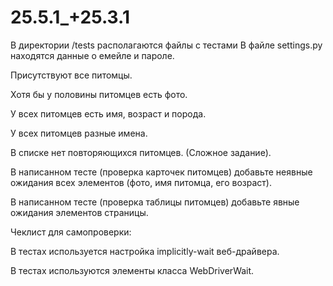 # 25.5.1_+25.3.1


В директории /tests располагаются файлы с тестами
В файле settings.py находятся данные о емейле и пароле.


Присутствуют все питомцы.

Хотя бы у половины питомцев есть фото.

У всех питомцев есть имя, возраст и порода.

У всех питомцев разные имена.

В списке нет повторяющихся питомцев. (Сложное задание).




В написанном тесте (проверка карточек питомцев) добавьте неявные ожидания всех элементов (фото, имя питомца, его возраст).

В написанном тесте (проверка таблицы питомцев) добавьте явные ожидания элементов страницы.

Чеклист для самопроверки:


 В тестах используется настройка implicitly-wait веб-драйвера.
 

 В тестах используются элементы класса WebDriverWait.
 
 
 
 
 
 

